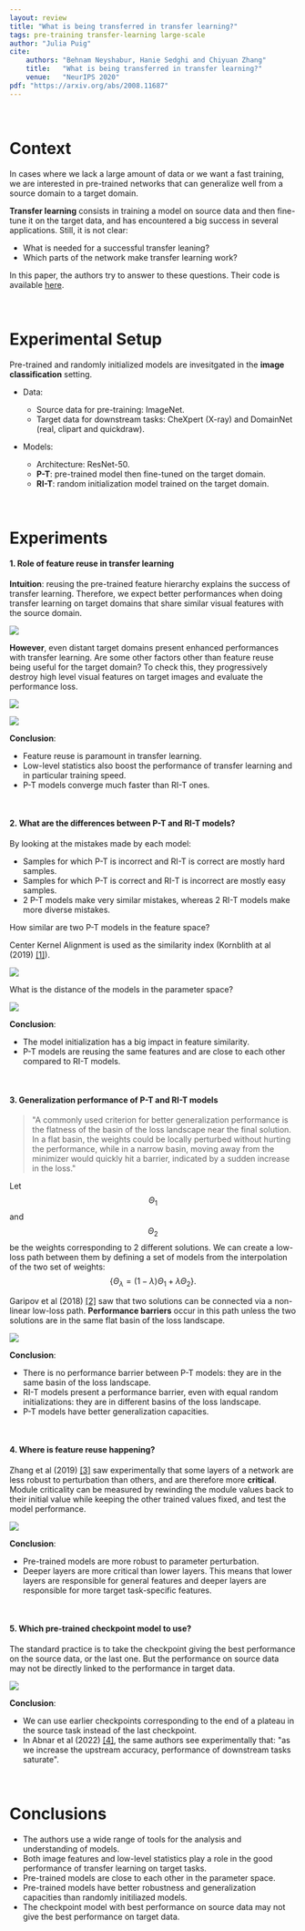 ```yaml
---
layout: review
title: "What is being transferred in transfer learning?"
tags: pre-training transfer-learning large-scale
author: "Julia Puig"
cite:
    authors: "Behnam Neyshabur, Hanie Sedghi and Chiyuan Zhang"
    title:   "What is being transferred in transfer learning?"
    venue:   "NeurIPS 2020"
pdf: "https://arxiv.org/abs/2008.11687"
---
```


<br/>

# Context

In cases where we lack a large amount of data or we want a fast training, we are interested in pre-trained networks that can generalize well from a source domain to a target domain.

**Transfer learning** consists in training a model on source data and then fine-tune it on the target data, and has encountered a big success in several applications. Still, it is not clear:

* What is needed for a successful transfer leaning?
* Which parts of the network make transfer learning work?

In this paper, the authors try to answer to these questions. Their code is available [here](https://github.com/google-research/understanding-transfer-learning).

<br/>

# Experimental Setup
Pre-trained and randomly initialized models are invesitgated in the **image classification** setting.

* Data:
	* Source data for pre-training: ImageNet.
	* Target data for downstream tasks: CheXpert (X-ray) and DomainNet (real, clipart and quickdraw).


* Models:
	* Architecture: ResNet-50.
	* **P-T**: pre-trained model then fine-tuned on the target domain.
	* **RI-T**: random initialization model trained on the target domain.

<br/>

# Experiments
#### 1. Role of feature reuse in transfer learning
**Intuition**: reusing the pre-trained feature hierarchy explains the success of transfer learning. Therefore, we expect better performances when doing transfer learning on target domains that share similar visual features with the source domain. 

![](/collections/images/transfer/transfer_learning_fig2.jpg)

**However**, even distant target domains present enhanced performances with transfer learning. Are some other factors other than feature reuse being useful for the target domain? To check this, they progressively destroy high level visual features on target images and evaluate the performance loss.

![](/collections/images/transfer/transfer_learning_fig1.jpg)

![](/collections/images/transfer/transfer_learning_fig3.jpg)

**Conclusion**:

* Feature reuse is paramount in transfer learning.
* Low-level statistics also boost the performance of transfer learning and in particular training speed.
* P-T models converge much faster than RI-T ones.

<br/>

#### 2. What are the differences between P-T and RI-T models?
By looking at the mistakes made by each model:
 
* Samples for which P-T is incorrect and RI-T is correct are mostly hard samples.
* Samples for which P-T is correct and RI-T is incorrect are mostly easy samples.
* 2 P-T models make very similar mistakes, whereas 2 RI-T models make more diverse mistakes.

How similar are two P-T models in the feature space?

Center Kernel Alignment is used as the similarity index (Kornblith at al (2019) [[1]](https://arxiv.org/abs/1905.00414)).

![](/collections/images/transfer/transfer_learning_tab1.jpg)

What is the distance of the models in the parameter space?

![](/collections/images/transfer/transfer_learning_tab2.jpg)

**Conclusion**:

* The model initialization has a big impact in feature similarity.
* P-T models are reusing the same features and are close to each other compared to RI-T models.

<br/>

#### 3. Generalization performance of P-T and RI-T models

> "A commonly used criterion for better generalization performance is the flatness of the basin of the loss landscape near the final solution. In a flat basin, the weights could be locally perturbed without hurting the performance, while in a narrow basin, moving away from the minimizer would quickly hit a barrier, indicated by a sudden increase in the loss."

Let
$$\Theta_1$$
and
$$\Theta_2$$
be the weights corresponding to 2 different solutions. We can create a low-loss path between them by defining a set of models from the interpolation of the two set of weights:
$$ \{\Theta_{\lambda} = (1-\lambda)\Theta_1 + \lambda\Theta_2\}. $$

Garipov et al (2018) [[2]](https://arxiv.org/abs/1802.10026) saw that two solutions can be connected via a non-linear low-loss path. **Performance barriers** occur in this path unless the two solutions are in the same flat basin of the loss landscape.

![](/collections/images/transfer/transfer_learning_fig16.jpg)

**Conclusion**:

* There is no performance barrier between P-T models: they are in the same basin of the loss landscape.
* RI-T models present a performance barrier, even with equal random initializations: they are in different basins of the loss landscape.
* P-T models have better generalization capacities.

<br/>

#### 4. Where is feature reuse happening?

Zhang et al (2019) [[3]](https://arxiv.org/abs/1902.01996) saw experimentally that some layers of a network are less robust to perturbation than others, and are therefore more **critical**. Module criticality can be measured by rewinding the module values back to their initial value while keeping the other trained values fixed, and test the model performance. 

![](/collections/images/transfer/transfer_learning_fig5.jpg)

**Conclusion**:

* Pre-trained models are more robust to parameter perturbation.
* Deeper layers are more critical than lower layers. This means that lower layers are responsible for general features and deeper layers are responsible for more target task-specific features.

<br/>

#### 5. Which pre-trained checkpoint model to use? 

The standard practice is to take the checkpoint giving the best performance on the source data, or the last one. But the performance on source data may not be directly linked to the performance in target data.

![](/collections/images/transfer/transfer_learning_fig7.jpg)

**Conclusion**:

* We can use earlier checkpoints corresponding to the end of a plateau in the source task instead of the last checkpoint. 
* In Abnar et al (2022) [[4]](https://arxiv.org/abs/2110.02095), the same authors see experimentally that: "as we increase the upstream accuracy, performance of downstream tasks saturate".

<br/>

# Conclusions
- The authors use a wide range of tools for the analysis and understanding of models.
- Both image features and low-level statistics play a role in the good performance of transfer learning on target tasks.
- Pre-trained models are close to each other in the parameter space.
- Pre-trained models have better robustness and generalization capacities than randomly initiliazed models.
- The checkpoint model with best performance on source data may not give the best performance on target data.




